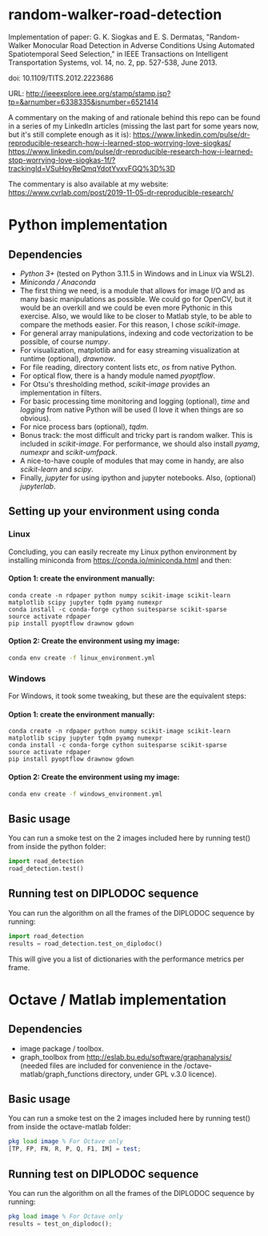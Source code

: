 # random-walker-road-detection
Implementation of paper:
G. K. Siogkas and E. S. Dermatas, "Random-Walker Monocular Road Detection in Adverse Conditions Using Automated Spatiotemporal Seed Selection," in IEEE Transactions on Intelligent Transportation Systems, vol. 14, no. 2, pp. 527-538, June 2013.

doi: 10.1109/TITS.2012.2223686

URL: http://ieeexplore.ieee.org/stamp/stamp.jsp?tp=&arnumber=6338335&isnumber=6521414

A commentary on the making of and rationale behind this repo can be found in a series of my LinkedIn articles (missing the last part for some years now, but it's still complete enough as it is):
https://www.linkedin.com/pulse/dr-reproducible-research-how-i-learned-stop-worrying-love-siogkas/
https://www.linkedin.com/pulse/dr-reproducible-research-how-i-learned-stop-worrying-love-siogkas-1f/?trackingId=VSuHoyReQmqYdotYvxvFGQ%3D%3D

The commentary is also available at my website: 
https://www.cvrlab.com/post/2019-11-05-dr-reproducible-research/

# Python implementation
## Dependencies
- *Python 3+* (tested on Python 3.11.5 in Windows and in Linux via WSL2).
- *Miniconda / Anaconda*
- The first thing we need, is a module that allows for image I/O and as many basic manipulations as possible. We could go for OpenCV, but it would be an overkill and we could be even more Pythonic in this exercise. Also, we would like to be closer to Matlab style, to be able to compare the methods easier. For this reason, I chose *scikit-image*.
- For general array manipulations, indexing and code vectorization to be possible, of course *numpy*.
- For visualization, matplotlib and for easy streaming visualization at runtime (optional), *drawnow*.
- For file reading, directory content lists etc, *os* from native Python.
- For optical flow, there is a handy module named *pyoptflow*.
- For Otsu's thresholding method, *scikit-image* provides an implementation in filters.
- For basic processing time monitoring and logging (optional), *time* and *logging* from native Python will be used (I love it when things are so obvious).
- For nice process bars (optional), *tqdm*.
- Bonus track: the most difficult and tricky part is random walker. This is included in *scikit-image*. For performance, we should also install *pyamg*, *numexpr* and *scikit-umfpack*.
- A nice-to-have couple of modules that may come in handy, are also *scikit-learn* and *scipy*.
- Finally, *jupyter* for using ipython and jupyter notebooks. Also, (optional) *jupyterlab*.

## Setting up your environment using conda

### Linux
Concluding, you can easily recreate my Linux python environment by installing miniconda from https://conda.io/miniconda.html and then:

#### Option 1: create the environment manually:

```
conda create -n rdpaper python numpy scikit-image scikit-learn matplotlib scipy jupyter tqdm pyamg numexpr
conda install -c conda-forge cython suitesparse scikit-sparse
source activate rdpaper
pip install pyoptflow drawnow gdown

```

#### Option 2: Create the environment using my image:
```bash
conda env create -f linux_environment.yml
```
### Windows
For Windows, it took some tweaking, but these are the equivalent steps:

#### Option 1: create the environment manually:

```
conda create -n rdpaper python numpy scikit-image scikit-learn matplotlib scipy jupyter tqdm pyamg numexpr
conda install -c conda-forge cython suitesparse scikit-sparse
source activate rdpaper
pip install pyoptflow drawnow gdown

```

#### Option 2: Create the environment using my image:
```bash
conda env create -f windows_environment.yml
```

## Basic usage
You can run a smoke test on the 2 images included here by running test() from inside the python folder:
```python
import road_detection
road_detection.test()
```

## Running test on DIPLODOC sequence
You can run the algorithm on all the frames of the DIPLODOC sequence by running:

```python
import road_detection
results = road_detection.test_on_diplodoc()
```

This will give you a list of dictionaries with the performance metrics per frame.

# Octave / Matlab implementation
## Dependencies
- image package / toolbox.
- graph_toolbox from http://eslab.bu.edu/software/graphanalysis/ (needed files are included for convenience in the /octave-matlab/graph_functions directory, under GPL v.3.0 licence).

## Basic usage
You can run a smoke test on the 2 images included here by running test() from inside the octave-matlab folder:
```octave
pkg load image % For Octave only
[TP, FP, FN, R, P, Q, F1, IM] = test;
```

## Running test on DIPLODOC sequence
You can run the algorithm on all the frames of the DIPLODOC sequence by running:

```octave
pkg load image % For Octave only
results = test_on_diplodoc();
```
